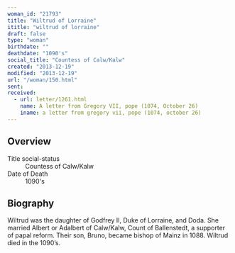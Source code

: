 ```yaml
---
woman_id: "21793"
title: "Wiltrud of Lorraine"
ititle: "wiltrud of lorraine"
draft: false
type: "woman"
birthdate: ""
deathdate: "1090's"
social_title: "Countess of Calw/Kalw"
created: "2013-12-19"
modified: "2013-12-19"
url: "/woman/150.html"
sent:
received:
  - url: letter/1261.html
    name: A letter from Gregory VII, pope (1074, October 26)
    iname: a letter from gregory vii, pope (1074, october 26)
---
```

<h2 class="mt-4">Overview</h2><dt>Title social-status</dt><dd>Countess of Calw/Kalw</dd><dt>Date of Death</dt><dd>1090's</dd><h2 class="mt-4">Biography</h2>Wiltrud was the daughter of Godfrey II, Duke of Lorraine, and Doda.  She married Albert or Adalbert of Calw/Kalw, Count of Ballenstedt, a supporter of papal reform.   Their son, Bruno, became bishop of Mainz in 1088.  Wiltrud  died in the 1090’s.